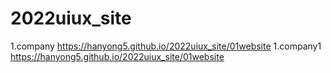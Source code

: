 # 2022uiux_site
1.company https://hanyong5.github.io/2022uiux_site/01website
1.company1 https://hanyong5.github.io/2022uiux_site/01website